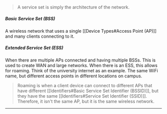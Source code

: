 
> A service set is simply the architecture of the network.

##### Basic Service Set (BSS)

A wireless network that uses a single [[Device Types#Access Point (AP)]] and many clients connecting to it.

##### Extended Service Set (ESS)

When there are multiple APs connected and having multiple BSSs. This is used to create WAN and large networks.
When there is an ESS, this allows for roaming. Think of the university internet as an example. The same WiFi name, but different access points in different locations on campus.

> Roaming is when a client device can connect to different APs that have different [[Identifiers#Basic Service Set Identifier (BSSID)]], but they have the same [[Identifiers#Service Set Identifier (SSID)]]. 
> Therefore, it isn't the same AP, but it is the same wireless network.

---
